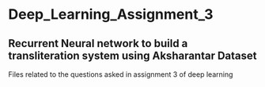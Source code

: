 # Deep_Learning_Assignment_3
## Recurrent Neural network to build a transliteration system using Aksharantar Dataset

Files related to the questions asked in assignment 3 of deep learning
